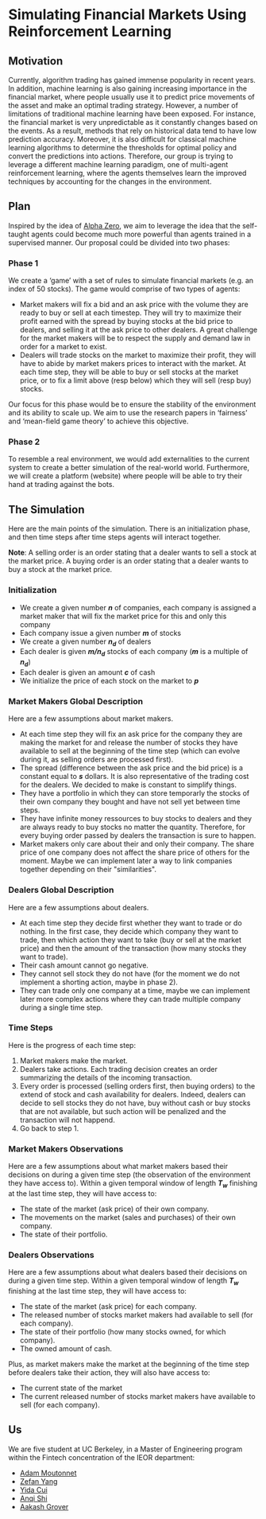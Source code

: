 # Simulating Financial Markets Using Reinforcement Learning

## Motivation


Currently, algorithm trading has gained immense popularity in recent years. In addition, machine learning is also gaining increasing importance in the financial market, where people usually use it to predict price movements of the asset and make an optimal trading strategy. However, a number of limitations of traditional machine learning have been exposed. For instance, the financial market is very unpredictable as it constantly changes based on the events. As a result, methods that rely on historical data tend to have low prediction accuracy. Moreover, it is also difficult for classical machine learning algorithms to determine the thresholds for optimal policy and convert the predictions into actions. Therefore, our group is trying to leverage a different machine learning paradigm, one of multi-agent reinforcement learning, where the agents themselves learn the improved techniques by accounting for the changes in the environment.

## Plan

Inspired by the idea of [Alpha Zero](https://arxiv.org/abs/1712.01815), we aim to leverage the idea that the self-taught agents could become much more powerful than agents trained in a supervised manner. Our proposal could be divided into two phases:

### Phase 1

We create a ‘game’ with a set of rules to simulate financial markets (e.g. an index of 50 stocks). The game would comprise of two types of agents:

- Market makers will fix a bid and an ask price with the volume they are ready to buy or sell at each timestep. They will try to maximize their profit earned with the spread by buying stocks at the bid price to dealers, and selling it at the ask price to other dealers. A great challenge for the market makers will be to respect the supply and demand law in order for a market to exist.
- Dealers will trade stocks on the market to maximize their profit, they will have to abide by market makers prices to interact with the market. At each time step, they will be able to buy or sell stocks at the market price, or to fix a limit above (resp below) which they will sell (resp buy) stocks.

Our focus for this phase would be to ensure the stability of the environment and its ability to scale up. We aim to use the research papers in ‘fairness’ and ‘mean-field game theory’ to achieve this objective.

### Phase 2

To resemble a real environment, we would add externalities to the current system to create a better simulation of the real-world world. Furthermore, we will create a platform (website) where people will be able to try their hand at trading against the bots.

## The Simulation

Here are the main points of the simulation. There is an initialization phase, and then time steps after time steps agents will interact together.  
  
**Note**: A selling order is an order stating that a dealer wants to sell a stock at the market price. A buying order is an order stating that a dealer wants to buy a stock at the market price.

### Initialization

- We create a given number ***n*** of companies, each company is assigned a market maker that will fix the market price for this and only this company
- Each company issue a given number ***m*** of stocks
- We create a given number ***n<sub>d</sub>*** of dealers
- Each dealer is given ***m/n<sub>d</sub>*** stocks of each company (***m*** is a multiple of ***n<sub>d</sub>***)
- Each dealer is given an amount ***c*** of cash
- We initialize the price of each stock on the market to ***p***

### Market Makers Global Description

Here are a few assumptions about market makers.

- At each time step they will fix an ask price for the company they are making the market for and release the number of stocks they have available to sell at the beginning of the time step (which can evolve during it, as selling orders are processed first).
- The spread (difference between the ask price and the bid price) is a constant equal to ***s*** dollars. It is also representative of the trading cost for the dealers. We decided to make is constant to simplify things.
- They have a portfolio in which they can store temporarly the stocks of their own company they bought and have not sell yet between time steps.
- They have infinite money ressources to buy stocks to dealers and they are always ready to buy stocks no matter the quantity. Therefore, for every buying order passed by dealers the transaction is sure to happen.
- Market makers only care about their and only their company. The share price of one company does not affect the share price of others for the moment. Maybe we can implement later a way to link companies together depending on their "similarities".

### Dealers Global Description

Here are a few assumptions about dealers.

- At each time step they decide first whether they want to trade or do nothing. In the first case, they decide which company they want to trade, then which action they want to take (buy or sell at the market price) and then the amount of the transaction (how many stocks they want to trade).
- Their cash amount cannot go negative.
- They cannot sell stock they do not have (for the moment we do not implement a shorting action, maybe in phase 2).
- They can trade only one company at a time, maybe we can implement later more complex actions where they can trade multiple company during a single time step.

### Time Steps

Here is the progress of each time step:

1. Market makers make the market.
2. Dealers take actions. Each trading decision creates an order summarizing the details of the incoming transaction.
3. Every order is processed (selling orders first, then buying orders) to the extend of stock and cash availability for dealers. Indeed, dealers can decide to sell stocks they do not have, buy without cash or buy stocks that are not available, but such action will be penalized and the transaction will not happend.
4. Go back to step 1.

### Market Makers Observations

Here are a few assumptions about what market makers based their decisions on during a given time step (the observation of the environment they have access to). Within a given temporal window of length ***T<sub>w</sub>*** finishing at the last time step, they will have access to:

- The state of the market (ask price) of their own company.
- The movements on the market (sales and purchases) of their own company.
- The state of their portfolio.

### Dealers Observations

Here are a few assumptions about what dealers based their decisions on during a given time step. Within a given temporal window of length ***T<sub>w</sub>*** finishing at the last time step, they will have access to:

- The state of the market (ask price) for each company.
- The released number of stocks market makers had available to sell (for each company).
- The state of their portfolio (how many stocks owned, for which company).
- The owned amount of cash.

Plus, as market makers make the market at the beginning of the time step before dealers take their action, they will also have access to:

- The current state of the market
- The current released number of stocks market makers have available to sell (for each company).

## Us

We are five student at UC Berkeley, in a Master of Engineering program within the Fintech concentration of the IEOR department:

- [Adam Moutonnet](https://www.linkedin.com/in/amoutonnet/)
- [Zefan Yang](https://www.linkedin.com/in/zefan-yang-553955146/)
- [Yida Cui](https://www.linkedin.com/in/yidacui/)
- [Anqi Shi](https://www.linkedin.com/in/anqi-shi-691699180/)
- [Aakash Grover](https://www.linkedin.com/in/aakash-grover/)